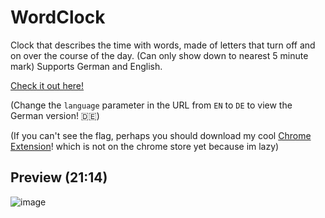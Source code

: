 # WordClock
Clock that describes the time with words, made of letters that turn off and on over the course of the day. (Can only show down to nearest 5 minute mark)
Supports German and English.

[Check it out here!](https://brxnni.github.io/WordClock/src/?language=EN)

(Change the `language` parameter in the URL from `EN` to `DE` to view the German version! 🇩🇪) 

(If you can't see the flag, perhaps you should download my cool [Chrome Extension](https://github.com/Brxnni/ChromeFlagEmojis)! which is not on the chrome store yet because im lazy)

## Preview (21:14)
![image](https://github.com/Brxnni/WordClock/assets/72916383/e1619b9c-a0c7-4085-8480-26e6cb322502)
